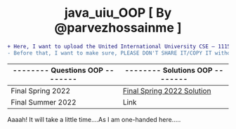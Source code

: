 <h1 align="center" id="title">java_uiu_OOP [ By @parvezhossainme ]</h1>

```diff
+ Here, I want to upload the United International University CSE — 1115 Course, Object Oriented Programming Terms’ Questions’ solutions.
- Before that, I want to make sure, PLEASE DON'T SHARE IT/COPY IT without my permission! You can share the GitHub Link Only!
```
-------- Questions OOP --------|-------- Solutions OOP --------
----------------------------- | -------------
Final Spring 2022             | [Final Spring 2022 Solution](https://github.com/parvezhossainme/java_uiu_OOP/blob/OOP_2022/Final%20Spring%202022.md)
Final Summer 2022             | Link




Aaaah! It will take a little time....As I am one-handed here.....
